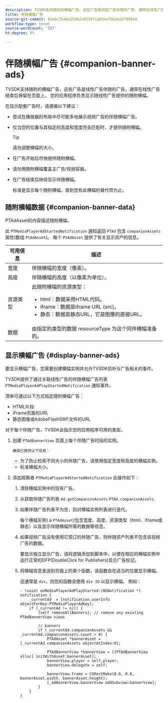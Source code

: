 ```yaml
---
description: TVSDK支持随附的横幅广告，这些广告是线性广告伴随的广告，通常在线性广告结束后保留在页面上。 您的应用程序负责显示随线性广告提供的随附横幅。
title: 伴随横幅广告
source-git-commit: 02ebc3548a254b2a6554f1ab34afbb3ea5f09bb8
workflow-type: tm+mt
source-wordcount: '557'
ht-degree: 0%

---
```


# 伴随横幅广告 {#companion-banner-ads}

TVSDK支持随附的横幅广告，这些广告是线性广告伴随的广告，通常在线性广告结束后保留在页面上。 您的应用程序负责显示随线性广告提供的随附横幅。

在显示配套广告时，请遵循以下建议：

* 尝试在播放器的布局中尽可能多地展示视频广告的伴随横幅广告。
* 仅当您的位置与其指定的高度和宽度完全匹配时，才提供随附横幅。

  >[!TIP]
  >
  >请勿调整横幅的大小。

* 在广告开始后尽快提供随附横幅。
* 请勿用随附横幅覆盖主广告/视频容器。
* 在广告结束后继续显示伴随横幅。

  标准是显示每个随附横幅，直到您有此横幅的替代项为止。

## 随附横幅数据 {#companion-banner-data}

PTAdAsset的内容描述随附横幅。

<!--<a id="section_D730B4FD6FD749E9860B6A07FC110552"></a>-->

此 `PTMediaPlayerAdStartedNotification` 通知返回 `PTAd` 包含 `companionAssets` 属性(数组 `PtAdAsset`)。
每个 `PtAdAsset` 提供了有关显示资产的信息。

<table id="table_760C885E2DCA4BE983CC57FDA7BD5B14"> 
 <thead> 
  <tr> 
   <th colname="col1" class="entry"> 可用信息 </th> 
   <th colname="col2" class="entry"> 描述 </th> 
  </tr> 
 </thead>
 <tbody> 
  <tr> 
   <td colname="col1"> 宽度 </td> 
   <td colname="col2"> 伴随横幅的宽度（像素）。 </td> 
  </tr> 
  <tr> 
   <td colname="col1"> 高度 </td> 
   <td colname="col2"> 伴随横幅的高度（以像素为单位）。 </td> 
  </tr> 
  <tr> 
   <td colname="col1"> 资源类型 </td> 
   <td colname="col2">此随附横幅的资源类型： 
    <ul id="ul_A067787FE49E4B6095BE0AC1D447DBB3"> 
     <li id="li_02B7224C67004095B3F6E50FD21E507E">html：数据采用HTML代码。 </li> 
     <li id="li_5F37E14472424F808C6094F42009E676">iframe：数据是iframe URL (src)。 </li> 
     <li id="li_76B945007CE842158B5125422765E0B2">静态：数据是静态URL，它是图像的直接URL。 </li> 
    </ul> </td> 
  </tr> 
  <tr> 
   <td colname="col1"> 数据 </td> 
   <td colname="col2"> 由指定的类型的数据 <span class="codeph"> resourceType</span> 为这个同伴横幅准备的。 </td> 
  </tr> 
 </tbody> 
</table>

## 显示横幅广告 {#display-banner-ads}

要显示横幅广告，您需要创建横幅实例并允许TVSDK侦听与广告相关的事件。

TVSDK提供了通过关联线性广告的伴随横幅广告列表 `PTMediaPlayerAdPlayStartedNotification` 通知事件。

清单可通过以下方式指定随附横幅广告：

* HTML片段
* iFrame页面的URL
* 静态图像或AdobeFlashSWF文件的URL

对于每个伴随广告，TVSDK会指示您的应用程序可用的类型。

1. 创建 `PTAdBannerView`  页面上每个伴随广告时段的实例。

       确保已提供以下信息：
   
   * 为了防止检索不同大小的伴随广告，请使用指定宽度和高度的横幅实例。
   * 标准横幅大小。

1. 添加观察者 `PTMediaPlayerAdStartedNotification` 此操作如下：
   1. 清除横幅实例中的现有广告。
   1. 从获取伴随广告列表 `Ad.getCompanionAssets` `PTAd.companionAssets`.
   1. 如果伴随广告列表不为空，则对横幅实例列表进行迭代。

      每个横幅实例( a `PTAdAsset`)包含宽度、高度、资源类型（html、iframe或静态）以及显示伴随横幅所需的数据等信息。
   1. 如果视频广告没有使用它预订的伴随广告，则伴随资产列表不包含该视频广告的数据。

      要显示独立显示广告，请将逻辑添加到脚本中，以便在相应的横幅实例中运行正常的DFP(DoubleClick for Publishers)显示广告标记。
   1. 将横幅信息发送到页面上的某个函数，该函数会在适当的位置显示横幅。

      这通常是 `div`，则您的函数会使用 `div ID` 以显示横幅。 例如：

      ```
      - (void) onMediaPlayerAdPlayStarted:(NSNotification *) notification { 
          _currentAd  = [notification.userInfo  objectForKey:PTMediaPlayerAdKey];  
          if (_currentAd != nil) { 
              [self removeAllBanners]; // remove any existing PTAdBannerView views 
      
              // banners 
              if (_currentAd.companionAssets && _currentAd.companionAssets.count > 0) { 
                  PTAdAsset *bannerAsset = [_currentAd.companionAssets objectAtIndex:0]; 
      
                  PTAdBannerView *bannerView = [[PTAdBannerView alloc] initWithAsset:bannerAsset];  
                  bannerView.player = self.player; 
                  bannerView.delegate = self; 
      
                  bannerView.frame = CGRectMake(0.0, 0.0, bannerAsset.width, bannerAsset.height);  
                  [_adBannerView.bannerView addSubview:bannerView]; 
              } 
          } 
      }
      ```
